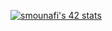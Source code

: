 
[![smounafi's 42 stats](https://badge.mediaplus.ma/binary/smounafi)](https://github.com/oakoudad/badge42)
